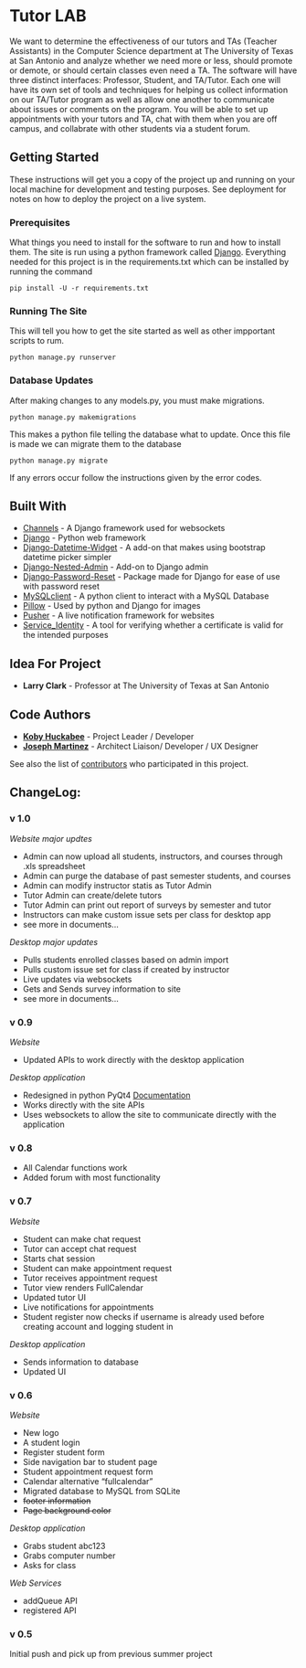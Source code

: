 # Tutor LAB

We want to determine the effectiveness of our tutors and TAs (Teacher Assistants) in the Computer Science department at The University of Texas at San Antonio and analyze whether we need more or less, should promote or demote, or should certain classes even need a TA. The software will have three distinct interfaces: Professor, Student, and TA/Tutor. Each one will have its own set of tools and techniques for helping us collect information on our TA/Tutor program as well as allow one another to communicate about issues or comments on the program. You will be able to set up appointments with your tutors and TA, chat with them when you are off campus, and collabrate with other students via a student forum.

## Getting Started

These instructions will get you a copy of the project up and running on your local machine for development and testing purposes. See deployment for notes on how to deploy the project on a live system.

### Prerequisites

What things you need to install for the software to run and how to install them.
The site is run using a python framework called [Django](https://www.djangoproject.com). 
Everything needed for this project is in the requirements.txt which can be installed by running the command 

```
pip install -U -r requirements.txt
```

### Running The Site

This will tell you how to get the site started as well as other impportant scripts to rum.

```
python manage.py runserver
```

### Database Updates

After making changes to any models.py, you must make migrations.

```
python manage.py makemigrations
```

This makes a python file telling the database what to update. Once this file is made we can migrate them to the database

```
python manage.py migrate
```

If any errors occur follow the instructions given by the error codes.

## Built With

* [Channels](https://channels.readthedocs.io/en/stable/) - A Django framework used for websockets
* [Django](https://www.djangoproject.com) - Python web framework
* [Django-Datetime-Widget](https://github.com/asaglimbeni/django-datetime-widget) - A add-on that makes using bootstrap datetime picker simpler
* [Django-Nested-Admin](https://github.com/theatlantic/django-nested-admin) - Add-on to Django admin
* [Django-Password-Reset](https://github.com/brutasse/django-password-reset) - Package made for Django for ease of use with password reset
* [MySQLclient](https://github.com/PyMySQL/mysqlclient-python) - A python client to interact with a MySQL Database
* [Pillow](https://github.com/python-pillow/Pillow) - Used by python and Django for images
* [Pusher](https://pusher.com/docs) - A live notification framework for websites
* [Service_Identity](https://github.com/pyca/service_identity) -  A tool for verifying whether a certificate is valid for the intended purposes

## Idea For Project
* **Larry Clark** - Professor at The University of Texas at San Antonio

## Code Authors

* [**Koby Huckabee**](https://github.com/AceTugboat) - Project Leader / Developer
* [**Joseph Martinez**](https://github.com/jsmart93) - Architect Liaison/ Developer / UX Designer

See also the list of [contributors](https://github.com/AceTugboat/TutorLab/graphs/contributors) who participated in this project.

## ChangeLog:

### **v 1.0**

*Website major updtes*
+ Admin can now upload all students, instructors, and courses through .xls spreadsheet
+ Admin can purge the database of past semester students, and courses
+ Admin can modify instructor statis as Tutor Admin
+ Tutor Admin can create/delete tutors
+ Tutor Admin can print out report of surveys by semester and tutor
+ Instructors can make custom issue sets per class for desktop app
+ see more in documents...

*Desktop major updates*
+ Pulls students enrolled classes based on admin import
+ Pulls custom issue set for class if created by instructor
+ Live updates via websockets
+ Gets and Sends survey information to site
+ see more in documents...

### **v 0.9**

*Website*
+ Updated APIs to work directly with the desktop application

*Desktop application*
+ Redesigned in python PyQt4 [Documentation](http://doc.qt.io/qt-4.8/index.html)
+ Works directly with the site APIs
+ Uses websockets to allow the site to communicate directly with the application

### **v 0.8**
+ All Calendar functions work
+ Added forum with most functionality

### **v 0.7**

*Website*
+ Student can make chat request
+ Tutor can accept chat request
+ Starts chat session
+ Student can make appointment request
+ Tutor receives appointment request
+ Tutor view renders FullCalendar
+ Updated tutor UI
+ Live notifications for appointments
+ Student register now checks if username is already used before creating account and logging student in

*Desktop application*
+ Sends information to database
+ Updated UI

### **v 0.6** 

*Website*
+ New logo
+ A student login
+ Register student form
+ Side navigation bar to student page
+ Student appointment request form
+ Calendar alternative “fullcalendar”
+ Migrated database to MySQL from SQLite 
+ ~~footer information~~
+ ~~Page background color~~

*Desktop application*
+ Grabs student abc123
+ Grabs computer number
+ Asks for class

*Web Services*
+ addQueue API
+ registered API

### **v 0.5**

Initial push and pick up from previous summer project
